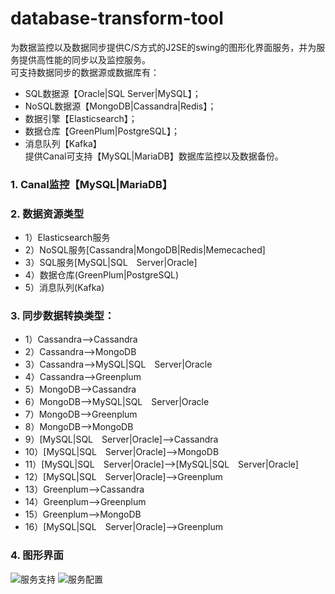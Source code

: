 # database-transform-tool
为数据监控以及数据同步提供C/S方式的J2SE的swing的图形化界面服务，并为服务提供高性能的同步以及监控服务。</br>
可支持数据同步的数据源或数据库有：
- SQL数据源【Oracle|SQL Server|MySQL】；
- NoSQL数据源【MongoDB|Cassandra|Redis】；
- 数据引擎【Elasticsearch】；
- 数据仓库【GreenPlum|PostgreSQL】；
- 消息队列【Kafka】</br>
提供Canal可支持【MySQL|MariaDB】数据库监控以及数据备份。
### 1. Canal监控【MySQL|MariaDB】
### 2. 数据资源类型
* 1）Elasticsearch服务
* 2）NoSQL服务[Cassandra|MongoDB|Redis|Memecached]
* 3）SQL服务[MySQL|SQL　Server|Oracle]
* 4）数据仓库(GreenPlum|PostgreSQL)
* 5）消息队列(Kafka)
### 3. 同步数据转换类型：
* 1）Cassandra-->Cassandra
* 2）Cassandra-->MongoDB
* 3）Cassandra-->MySQL|SQL　Server|Oracle
* 4）Cassandra-->Greenplum
* 5）MongoDB-->Cassandra
* 6）MongoDB-->MySQL|SQL　Server|Oracle
* 7）MongoDB-->Greenplum
* 8）MongoDB-->MongoDB
* 9）[MySQL|SQL　Server|Oracle]-->Cassandra
* 10）[MySQL|SQL　Server|Oracle]-->MongoDB
* 11）[MySQL|SQL　Server|Oracle]-->[MySQL|SQL　Server|Oracle]
* 12）[MySQL|SQL　Server|Oracle]-->Greenplum
* 13）Greenplum-->Cassandra
* 14）Greenplum-->Greenplum
* 15）Greenplum-->MongoDB
* 16）[MySQL|SQL　Server|Oracle]-->Greenplum
### 4. 图形界面
![服务支持](_img/dst1.png)
![服务配置](_img/dst2.png)
